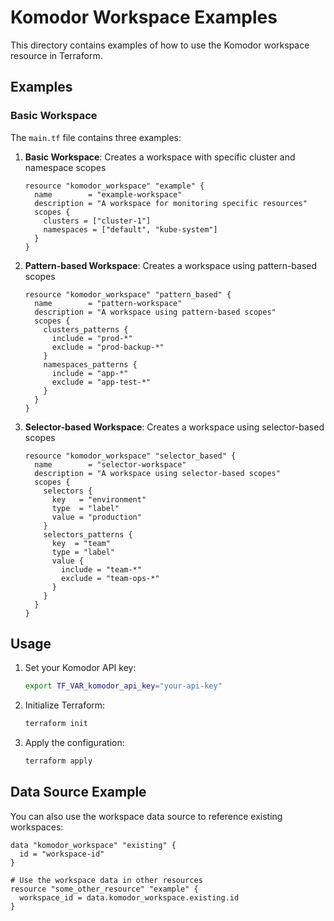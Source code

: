 # Komodor Workspace Examples

This directory contains examples of how to use the Komodor workspace resource in Terraform.

## Examples

### Basic Workspace
The `main.tf` file contains three examples:

1. **Basic Workspace**: Creates a workspace with specific cluster and namespace scopes
   ```hcl
   resource "komodor_workspace" "example" {
     name        = "example-workspace"
     description = "A workspace for monitoring specific resources"
     scopes {
       clusters = ["cluster-1"]
       namespaces = ["default", "kube-system"]
     }
   }
   ```

2. **Pattern-based Workspace**: Creates a workspace using pattern-based scopes
   ```hcl
   resource "komodor_workspace" "pattern_based" {
     name        = "pattern-workspace"
     description = "A workspace using pattern-based scopes"
     scopes {
       clusters_patterns {
         include = "prod-*"
         exclude = "prod-backup-*"
       }
       namespaces_patterns {
         include = "app-*"
         exclude = "app-test-*"
       }
     }
   }
   ```

3. **Selector-based Workspace**: Creates a workspace using selector-based scopes
   ```hcl
   resource "komodor_workspace" "selector_based" {
     name        = "selector-workspace"
     description = "A workspace using selector-based scopes"
     scopes {
       selectors {
         key   = "environment"
         type  = "label"
         value = "production"
       }
       selectors_patterns {
         key  = "team"
         type = "label"
         value {
           include = "team-*"
           exclude = "team-ops-*"
         }
       }
     }
   }
   ```

## Usage

1. Set your Komodor API key:
   ```bash
   export TF_VAR_komodor_api_key="your-api-key"
   ```

2. Initialize Terraform:
   ```bash
   terraform init
   ```

3. Apply the configuration:
   ```bash
   terraform apply
   ```

## Data Source Example

You can also use the workspace data source to reference existing workspaces:

```hcl
data "komodor_workspace" "existing" {
  id = "workspace-id"
}

# Use the workspace data in other resources
resource "some_other_resource" "example" {
  workspace_id = data.komodor_workspace.existing.id
}
``` 